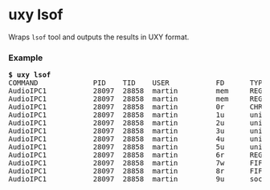 # uxy lsof

Wraps `lsof` tool and outputs the results in UXY format.

### Example

<pre>
<b>$ uxy lsof</b>
COMMAND             PID    TID    USER           FD      TYPE    DEVICE             SIZEOFF   NODE       NAME
AudioIPC1           28097  28858  martin         mem     REG     259,2              5288      2236410    /var/cache/fontconfig/6afa.cache-7 
AudioIPC1           28097  28858  martin         mem     REG     259,2              2552      2228534    /var/cache/fontconfig/e0aa.cache-7 
AudioIPC1           28097  28858  martin         0r      CHR     1,3                0t0       6          /dev/null 
AudioIPC1           28097  28858  martin         1u      unix    0x0000000000000000 0t0       32328      type=STREAM 
AudioIPC1           28097  28858  martin         2u      unix    0x0000000000000000 0t0       32329      type=STREAM 
AudioIPC1           28097  28858  martin         3u      unix    0x0000000000000000 0t0       2115911    type=STREAM 
AudioIPC1           28097  28858  martin         4u      unix    0x0000000000000000 0t0       2062380    type=SEQPACKET 
AudioIPC1           28097  28858  martin         5u      unix    0x0000000000000000 0t0       2062383    type=SEQPACKET 
AudioIPC1           28097  28858  martin         6r      REG     0,24               276       3          "/dev/shm/org.chromium.SK1kmw (deleted)" 
AudioIPC1           28097  28858  martin         7w      FIFO    0,12               0t0       2115912    pipe 
AudioIPC1           28097  28858  martin         8r      FIFO    0,12               0t0       2113268    pipe 
AudioIPC1           28097  28858  martin         9u      sock    0,9                0t0       2116129    "protocol: UNIX" 
</pre>
